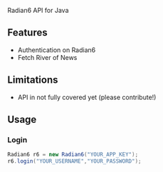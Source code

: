Radian6 API for Java

## Features
* Authentication on Radian6
* Fetch River of News

## Limitations
* API in not fully covered yet (please contribute!)

## Usage
### Login
```Java
Radian6 r6 = new Radian6("YOUR_APP_KEY");
r6.login("YOUR_USERNAME","YOUR_PASSWORD");
```
